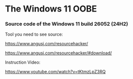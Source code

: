 # The Windows 11 OOBE

### Source code of the Windows 11 build 26052 (24H2)

Tool you need to see source:

https://www.angusj.com/resourcehacker/

https://www.angusj.com/resourcehacker/#download/

Instruction Video:

https://www.youtube.com/watch?v=tKtmzLpZ3RQ

